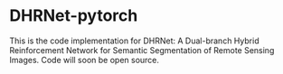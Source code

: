# DHRNet-pytorch
This is the code implementation for DHRNet: A Dual-branch Hybrid Reinforcement Network for Semantic Segmentation of Remote Sensing Images.
Code will soon be open source.

